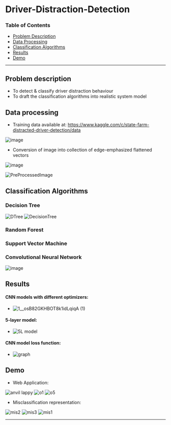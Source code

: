 # Driver-Distraction-Detection

### Table of Contents


- [Problem Description](#problem-description)
- [Data Processing](#data-processing)
- [Classification Algorithms](#classification-algorithms)
- [Results](#results)
- [Demo](#demo)

---

## Problem description
- To detect & classify driver distraction behaviour 
- To draft the classification algorithms into realistic system model

## Data processing 

- Training data available at: https://www.kaggle.com/c/state-farm-distracted-driver-detection/data

![image](https://user-images.githubusercontent.com/46133803/116206369-57650480-a75c-11eb-8893-b7e0f82eb9ec.png)

- Conversion of image into collection of edge-emphasized flattened vectors 

![image](https://user-images.githubusercontent.com/46133803/116206540-88ddd000-a75c-11eb-97c4-6c7b7bfbbcbb.png)

![PreProcessedImage](https://user-images.githubusercontent.com/46133803/116204479-719de300-a75a-11eb-9844-0d94f8892e08.jpg)

## Classification Algorithms

### Decision Tree

![DTree](https://user-images.githubusercontent.com/46133803/116207155-34872000-a75d-11eb-84ed-1c307b44fa45.png)
![DecisionTree](https://user-images.githubusercontent.com/46133803/116206057-08b76a80-a75c-11eb-8eb4-182c89fdb70e.png)

### Random Forest
### Support Vector Machine
### Convolutional Neural Network
![image](https://user-images.githubusercontent.com/46133803/116206672-b165ca00-a75c-11eb-93fb-67d962cdbc93.png)


## Results
#### CNN models with different optimizers: 

- ![1__osB82GKHBOT8k1idLqiqA (1)](https://user-images.githubusercontent.com/46133803/116205363-4e276800-a75b-11eb-8712-023ddc77c741.gif)

#### 5-layer model: 

- ![5L model](https://user-images.githubusercontent.com/46133803/116205527-7c0cac80-a75b-11eb-9bfa-635cf945f79e.GIF)

#### CNN model loss function: 

- ![graph](https://user-images.githubusercontent.com/46133803/116205788-b7a77680-a75b-11eb-9316-9b54fea0a81a.png)

## Demo

- Web Application: 

 ![anvil lappy](https://user-images.githubusercontent.com/46133803/116205633-9181d680-a75b-11eb-960f-af577075cf86.GIF)
 ![o1](https://user-images.githubusercontent.com/46133803/116205093-06a0dc00-a75b-11eb-9d0d-4d04b0b01ebc.png)
 ![o5](https://user-images.githubusercontent.com/46133803/116205126-0e608080-a75b-11eb-85d0-ccd77133f8be.png)

- Misclassification representation: 

 ![mis2](https://user-images.githubusercontent.com/46133803/116205889-d443ae80-a75b-11eb-849e-beaf03d8a53a.GIF)
 ![mis3](https://user-images.githubusercontent.com/46133803/116205904-d60d7200-a75b-11eb-922e-37720117b5ed.GIF)
 ![mis1](https://user-images.githubusercontent.com/46133803/116205907-d6a60880-a75b-11eb-86c9-817d2830d0b8.GIF)


---
